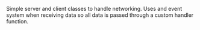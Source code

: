Simple server and client classes to handle networking.
Uses and event system when receiving data so all data is passed through a custom handler function.
